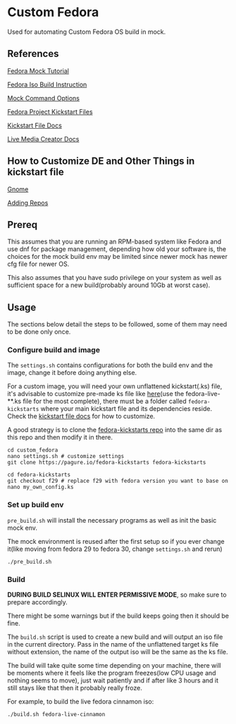 # Custom Fedora

Used for automating Custom Fedora OS build in mock.

## References

[Fedora Mock Tutorial](1)

[Fedora Iso Build Instruction](2)

[Mock Command Options](3)

[Fedora Project Kickstart Files](4)

[Kickstart File Docs](5)

[Live Media Creator Docs](6)

## How to Customize DE and Other Things in kickstart file

[Gnome](./docs/gnome_customization.md)

[Adding Repos](./docs/adding_repos)

## Prereq

This assumes that you are running an RPM-based system like Fedora and use dnf for package management, depending how old your software is, the choices for the mock build env may be limited since newer mock has newer cfg file for newer OS.

This also assumes that you have sudo privilege on your system as well as sufficient space for a new build(probably around 10Gb at worst case).

## Usage

The sections below detail the steps to be followed, some of them may need to be done only once.

### Configure build and image

The ``settings.sh`` contains configurations for both the build env and the image, change it before doing anything else.

For a custom image, you will need your own unflattened kickstart(.ks) file, it's advisable to customize pre-made ks file like [here](4)(use the fedora-live-**.ks file for the most complete), there must be a folder called ``fedora-kickstarts`` where your main kickstart file and its dependencies reside. Check the [kickstart file docs](5) for how to customize.

A good strategy is to clone the [fedora-kickstarts repo](4) into the same dir as this repo and then modify it in there.

```shell
cd custom_fedora
nano settings.sh # customize settings
git clone https://pagure.io/fedora-kickstarts fedora-kickstarts

cd fedora-kickstarts
git checkout f29 # replace f29 with fedora version you want to base on
nano my_own_config.ks
```

### Set up build env

``pre_build.sh`` will install the necessary programs as well as init the basic mock env.

The mock environment is reused after the first setup so if you ever change it(like moving from fedora 29 to fedora 30, change ``settings.sh`` and rerun)

```shell
./pre_build.sh
```

### Build

**DURING BUILD SELINUX WILL ENTER PERMISSIVE MODE**, so make sure to prepare accordingly.

There might be some warnings but if the build keeps going then it should be fine.

The ``build.sh`` script is used to create a new build and will output an iso file in the current directory. Pass in the name of the unflattened target ks file without extension, the name of the output iso will be the same as the ks file.

The build will take quite some time depending on your machine, there will be moments where it feels like the program freezes(low CPU usage and nothing seems to move), just wait patiently and if after like 3 hours and it still stays like that then it probably really froze.

For example, to build the live fedora cinnamon iso:

```shell
./build.sh fedora-live-cinnamon
```

[1]: https://fedoraproject.org/wiki/Livemedia-creator-_How_to_create_and_use_a_Live_CD?fbclid=IwAR0ghE6C136ATschv_J9OSWIRHqCp5mxTXvrNPLcZ_p82EHW_thuEJY_oB0
[2]: https://docs.fedoraproject.org/en-US/remix-building/remix-ci/?fbclid=IwAR2ucku-HsEbKXy4H2K5h22kk2wU9-WIrgWvnRVsrxNf38Sk2PSvRgjZTbs
[3]: https://linux.die.net/man/1/mock
[4]: https://pagure.io/fedora-kickstarts
[5]: https://pykickstart.readthedocs.io/en/latest/kickstart-docs.html?fbclid=IwAR3AwOKBMyrQxXm72itM4LSx2H9mnuTIaLIzF3yDvwRrwYfpiAWEjgeinJY#chapter-4-pre-installation-script
[6]: https://weldr.io/lorax/livemedia-creator.html